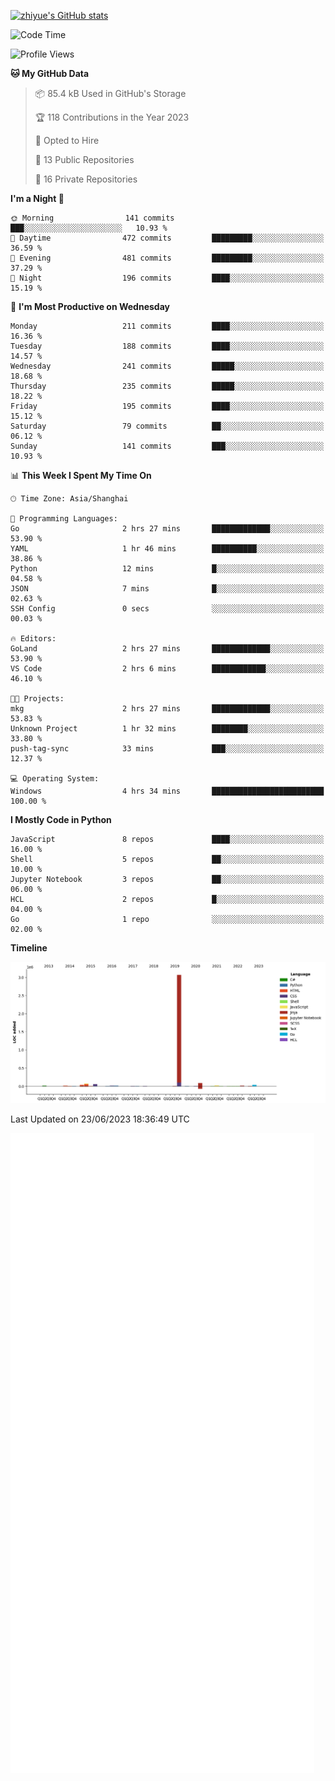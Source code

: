 
[![zhiyue's GitHub stats](https://github-readme-stats.vercel.app/api?username=zhiyue)](https://github.com/anuraghazra/github-readme-stats&&show_icons=true)

<!--START_SECTION:waka-->
![Code Time](http://img.shields.io/badge/Code%20Time-1%2C310%20hrs%204%20mins-blue)

![Profile Views](http://img.shields.io/badge/Profile%20Views-1-blue)

**🐱 My GitHub Data** 

> 📦 85.4 kB Used in GitHub's Storage 
 > 
> 🏆 118 Contributions in the Year 2023
 > 
> 💼 Opted to Hire
 > 
> 📜 13 Public Repositories 
 > 
> 🔑 16 Private Repositories 
 > 
**I'm a Night 🦉** 

```text
🌞 Morning                141 commits         ███░░░░░░░░░░░░░░░░░░░░░░   10.93 % 
🌆 Daytime                472 commits         █████████░░░░░░░░░░░░░░░░   36.59 % 
🌃 Evening                481 commits         █████████░░░░░░░░░░░░░░░░   37.29 % 
🌙 Night                  196 commits         ████░░░░░░░░░░░░░░░░░░░░░   15.19 % 
```
📅 **I'm Most Productive on Wednesday** 

```text
Monday                   211 commits         ████░░░░░░░░░░░░░░░░░░░░░   16.36 % 
Tuesday                  188 commits         ████░░░░░░░░░░░░░░░░░░░░░   14.57 % 
Wednesday                241 commits         █████░░░░░░░░░░░░░░░░░░░░   18.68 % 
Thursday                 235 commits         █████░░░░░░░░░░░░░░░░░░░░   18.22 % 
Friday                   195 commits         ████░░░░░░░░░░░░░░░░░░░░░   15.12 % 
Saturday                 79 commits          ██░░░░░░░░░░░░░░░░░░░░░░░   06.12 % 
Sunday                   141 commits         ███░░░░░░░░░░░░░░░░░░░░░░   10.93 % 
```


📊 **This Week I Spent My Time On** 

```text
🕑︎ Time Zone: Asia/Shanghai

💬 Programming Languages: 
Go                       2 hrs 27 mins       █████████████░░░░░░░░░░░░   53.90 % 
YAML                     1 hr 46 mins        ██████████░░░░░░░░░░░░░░░   38.86 % 
Python                   12 mins             █░░░░░░░░░░░░░░░░░░░░░░░░   04.58 % 
JSON                     7 mins              █░░░░░░░░░░░░░░░░░░░░░░░░   02.63 % 
SSH Config               0 secs              ░░░░░░░░░░░░░░░░░░░░░░░░░   00.03 % 

🔥 Editors: 
GoLand                   2 hrs 27 mins       █████████████░░░░░░░░░░░░   53.90 % 
VS Code                  2 hrs 6 mins        ████████████░░░░░░░░░░░░░   46.10 % 

🐱‍💻 Projects: 
mkg                      2 hrs 27 mins       █████████████░░░░░░░░░░░░   53.83 % 
Unknown Project          1 hr 32 mins        ████████░░░░░░░░░░░░░░░░░   33.80 % 
push-tag-sync            33 mins             ███░░░░░░░░░░░░░░░░░░░░░░   12.37 % 

💻 Operating System: 
Windows                  4 hrs 34 mins       █████████████████████████   100.00 % 
```

**I Mostly Code in Python** 

```text
JavaScript               8 repos             ████░░░░░░░░░░░░░░░░░░░░░   16.00 % 
Shell                    5 repos             ██░░░░░░░░░░░░░░░░░░░░░░░   10.00 % 
Jupyter Notebook         3 repos             ██░░░░░░░░░░░░░░░░░░░░░░░   06.00 % 
HCL                      2 repos             █░░░░░░░░░░░░░░░░░░░░░░░░   04.00 % 
Go                       1 repo              ░░░░░░░░░░░░░░░░░░░░░░░░░   02.00 % 
```



**Timeline**

![Lines of Code chart](https://raw.githubusercontent.com/zhiyue/zhiyue/main/assets/bar_graph.png)


 Last Updated on 23/06/2023 18:36:49 UTC
<!--END_SECTION:waka-->

<!-- [![Top Langs](https://github-readme-stats.vercel.app/api/top-langs/?username=zhiyue)](https://github.com/anuraghazra/github-readme-stats) -->

![](./github-metrics.svg)

